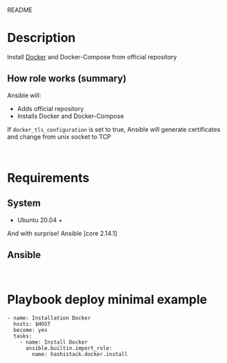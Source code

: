 README
# Description
Install [Docker](https://www.docker.com/) and Docker-Compose from official repository

## How role works (summary)
Ansible will:
* Adds official repository
* Installs Docker and Docker-Compose

If `docker_tls_configuration` is set to true, Ansible will generate certificates and change from unix socket to TCP

&nbsp;

# Requirements

## System
* Ubuntu 20.04 +

And with surprise! Ansible [core 2.14.1]

## Ansible

&nbsp;
# Playbook deploy minimal example

```
- name: Installation Docker
  hosts: $HOST
  become: yes
  tasks:
    - name: Install Docker
      ansible.builtin.import_role:
        name: hashistack.docker.install
```
